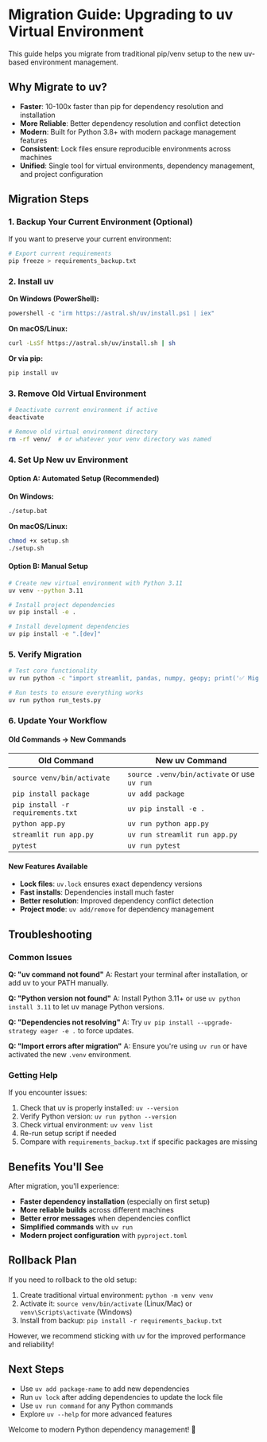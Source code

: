 # Migration Guide: Upgrading to uv Virtual Environment

This guide helps you migrate from traditional pip/venv setup to the new uv-based environment management.

## Why Migrate to uv?

- **Faster**: 10-100x faster than pip for dependency resolution and installation
- **More Reliable**: Better dependency resolution and conflict detection
- **Modern**: Built for Python 3.8+ with modern package management features
- **Consistent**: Lock files ensure reproducible environments across machines
- **Unified**: Single tool for virtual environments, dependency management, and project configuration

## Migration Steps

### 1. Backup Your Current Environment (Optional)

If you want to preserve your current environment:

```bash
# Export current requirements
pip freeze > requirements_backup.txt
```

### 2. Install uv

**On Windows (PowerShell):**
```powershell
powershell -c "irm https://astral.sh/uv/install.ps1 | iex"
```

**On macOS/Linux:**
```bash
curl -LsSf https://astral.sh/uv/install.sh | sh
```

**Or via pip:**
```bash
pip install uv
```

### 3. Remove Old Virtual Environment

```bash
# Deactivate current environment if active
deactivate

# Remove old virtual environment directory
rm -rf venv/  # or whatever your venv directory was named
```

### 4. Set Up New uv Environment

#### Option A: Automated Setup (Recommended)

**On Windows:**
```bash
./setup.bat
```

**On macOS/Linux:**
```bash
chmod +x setup.sh
./setup.sh
```

#### Option B: Manual Setup

```bash
# Create new virtual environment with Python 3.11
uv venv --python 3.11

# Install project dependencies
uv pip install -e .

# Install development dependencies
uv pip install -e ".[dev]"
```

### 5. Verify Migration

```bash
# Test core functionality
uv run python -c "import streamlit, pandas, numpy, geopy; print('✅ Migration successful!')"

# Run tests to ensure everything works
uv run python run_tests.py
```

### 6. Update Your Workflow

#### Old Commands → New Commands

| Old Command | New uv Command |
|-------------|----------------|
| `source venv/bin/activate` | `source .venv/bin/activate` or use `uv run` |
| `pip install package` | `uv add package` |
| `pip install -r requirements.txt` | `uv pip install -e .` |
| `python app.py` | `uv run python app.py` |
| `streamlit run app.py` | `uv run streamlit run app.py` |
| `pytest` | `uv run pytest` |

#### New Features Available

- **Lock files**: `uv.lock` ensures exact dependency versions
- **Fast installs**: Dependencies install much faster
- **Better resolution**: Improved dependency conflict detection
- **Project mode**: `uv add/remove` for dependency management

## Troubleshooting

### Common Issues

**Q: "uv command not found"**
A: Restart your terminal after installation, or add uv to your PATH manually.

**Q: "Python version not found"**
A: Install Python 3.11+ or use `uv python install 3.11` to let uv manage Python versions.

**Q: "Dependencies not resolving"**
A: Try `uv pip install --upgrade-strategy eager -e .` to force updates.

**Q: "Import errors after migration"**
A: Ensure you're using `uv run` or have activated the new `.venv` environment.

### Getting Help

If you encounter issues:

1. Check that uv is properly installed: `uv --version`
2. Verify Python version: `uv run python --version`
3. Check virtual environment: `uv venv list`
4. Re-run setup script if needed
5. Compare with `requirements_backup.txt` if specific packages are missing

## Benefits You'll See

After migration, you'll experience:

- **Faster dependency installation** (especially on first setup)
- **More reliable builds** across different machines
- **Better error messages** when dependencies conflict
- **Simplified commands** with `uv run`
- **Modern project configuration** with `pyproject.toml`

## Rollback Plan

If you need to rollback to the old setup:

1. Create traditional virtual environment: `python -m venv venv`
2. Activate it: `source venv/bin/activate` (Linux/Mac) or `venv\Scripts\activate` (Windows)
3. Install from backup: `pip install -r requirements_backup.txt`

However, we recommend sticking with uv for the improved performance and reliability!

## Next Steps

- Use `uv add package-name` to add new dependencies
- Run `uv lock` after adding dependencies to update the lock file
- Use `uv run command` for any Python commands
- Explore `uv --help` for more advanced features

Welcome to modern Python dependency management! 🚀
